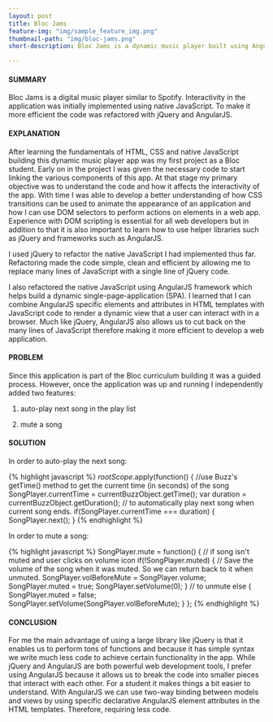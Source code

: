 ```yaml
---
layout: post
title: Bloc Jams
feature-img: "img/sample_feature_img.png"
thumbnail-path: "img/bloc-jams.png"
short-description: Bloc Jams is a dynamic music player built using AngularJS

---
```


#### SUMMARY

Bloc Jams is a digital music player similar to Spotify. Interactivity in the application was initially implemented using native JavaScript. To make it more efficient the code was refactored with jQuery and AngularJS.  

#### EXPLANATION

After learning the fundamentals of HTML, CSS and native JavaScript building this dynamic music player app was my first project as a Bloc student. Early on in the project I was given the necessary code to start linking the various components of this app. At that stage my primary objective was to understand the code and how it affects the interactivity of the app. With time I was able to develop a better understanding of how CSS transitions can be used to animate the appearance of an application and how I can use DOM selectors to perform actions on elements in a web app. 
Experience with DOM scripting is essential for all web developers but in addition to that it is also important to learn how to use helper libraries such as jQuery and frameworks such as AngularJS. 

I used jQuery to refactor the native JavaScript I had implemented thus far. Refactoring made the code simple, clean and efficient by allowing me to replace many lines of JavaScript with a single line of jQuery code. 

I also refactored the native JavaScript using AngularJS framework which helps build a dynamic single-page-application (SPA). I learned that I can combine AngularJS specific elements and attributes in HTML templates with JavaScript code to render a dynamic view that a user can interact with in a browser. Much like jQuery, AngularJS also allows us to cut back on the many lines of JavaScript therefore making it more efficient to develop a web application. 
 
#### PROBLEM

Since this application is part of the Bloc curriculum building it was a guided process. However, once the application was up and running I independently added two features:

1) auto-play next song in the play list

2) mute a song

#### SOLUTION

In order to auto-play the next song:

{% highlight javascript %}
$rootScope.$apply(function() {
    //use Buzz's  getTime() method to get the current time (in seconds) of the song
    SongPlayer.currentTime = currentBuzzObject.getTime();
    var duration = currentBuzzObject.getDuration();
    // to automatically play next song when current song ends.
    if(SongPlayer.currentTime === duration) {
        SongPlayer.next();
    }
{% endhighlight %}

In order to mute a song:

{% highlight javascript %}
SongPlayer.mute = function() {
    // if song isn't muted and user clicks on volume icon
    if(!SongPlayer.muted) {
        // Save the volume of the song when it was muted. So we can return back to it when unmuted. 
        SongPlayer.volBeforeMute = SongPlayer.volume;
        SongPlayer.muted = true;
        SongPlayer.setVolume(0);
    } // to unmute
    else {
        SongPlayer.muted = false; SongPlayer.setVolume(SongPlayer.volBeforeMute);
    } 
}; 
{% endhighlight %}

#### CONCLUSION

For me the main advantage of using a large library like jQuery is that it enables us to perform tons of functions and because it has simple syntax we write much less code to achieve certain functionality in the app. While jQuery and AngularJS are both powerful web development tools, I prefer using AngularJS because it allows us to break the code into smaller pieces that interact with each other. For a student it makes things a bit easier to understand. With AngularJS we can use two-way binding between models and views by using specific declarative AngularJS element attributes in the HTML templates. Therefore, requiring less code.  

